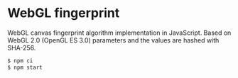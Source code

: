 # WebGL fingerprint

WebGL canvas fingerprint algorithm implementation in JavaScript.
Based on WebGL 2.0 (OpenGL ES 3.0) parameters and the values are hashed with SHA-256.

```sh
$ npm ci
$ npm start
```
